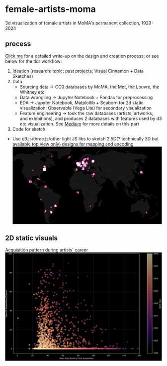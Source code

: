 # female-artists-moma
3d visualization of female artists in MoMA's permanent collection, 1929-2024 

## process 
[Click me](https://medium.com/@susiesyli/process-documentation-poetic-data-final-project-2f51ed0de230) for a detailed write-up on the design and creation process; or see below for the tldr workflow: 
1. Ideation (research: topic; past projects; Visual Cinnamon + Data Sketches)
2. Data
   * Sourcing data -> CC0 databases by MoMA, the Met, the Louvre, the Whitney etc
   * Data wrangling -> Jupyter Notebook + Pandas for preprocessing
   * EDA -> Jupyter Notebook, Matplotlib + Seaborn for 2d static visualization; Observable (Vega Lite) for secondary visualization
   * Feature engineering -> took the raw databases (artists, artworks, and exhibitions), and produces 2 databases with features used by d3 etc visualization. See [Medium](https://medium.com/@susiesyli/process-documentation-poetic-data-final-project-2f51ed0de230) for more details on this part
3. Code for sketch
  * Use d3.js/three.js/other light JS libs to sketch 2.5D(? technically 3D but available top view only) designs for mapping and encoding 
![Example: iteration 1, raw data with coordinate encoding + d3 map projectins](https://github.com/susiesyli/female-artists-moma/blob/4e8126ab19dde0965554fed38415835c1e15e6aa/images/map-iteration.gif)


## 2D static visuals 
Acquisition pattern during artists' career 
![fig 1](https://github.com/susiesyli/female-artists-moma/blob/69a685af8824da8b580fd68ad1f786860b8de4cd/images/acquisition-vs-career)
